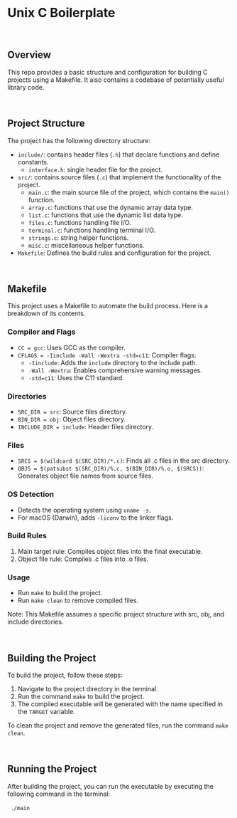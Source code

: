 <br>

# Unix C Boilerplate

<br>

## Overview

This repo provides a basic structure and configuration for building C projects using a Makefile. It also contains a codebase of potentially useful library code.

<br>

## Project Structure

The project has the following directory structure:

- `include/`: contains header files (`.h`) that declare functions and define constants.
  - `interface.h`: single header file for the project.
- `src/`: contains source files (`.c`) that implement the functionality of the project.
  - `main.c`: the main source file of the project, which contains the `main()` function.
  - `array.c`: functions that use the dynamic array data type.
  - `list.c`: functions that use the dynamic list data type.
  - `files.c`: functions handling file I/O.
  - `terminal.c`: functions handling terminal I/O.
  - `strings.c`: string helper functions.
  - `misc.c`: miscellaneous helper functions. 
- `Makefile`: Defines the build rules and configuration for the project.

<br>

## Makefile

This project uses a Makefile to automate the build process. Here is a breakdown of its contents.

### Compiler and Flags

- `CC = gcc`: Uses GCC as the compiler.
- `CFLAGS = -Iinclude -Wall -Wextra -std=c11`: Compiler flags:
  - `-Iinclude`: Adds the `include` directory to the include path.
  - `-Wall -Wextra`: Enables comprehensive warning messages.
  - `-std=c11`: Uses the C11 standard.

### Directories

- `SRC_DIR = src`: Source files directory.
- `BIN_DIR = obj`: Object files directory.
- `INCLUDE_DIR = include`: Header files directory.

### Files

- `SRCS = $(wildcard $(SRC_DIR)/*.c)`: Finds all .c files in the src directory.
- `OBJS = $(patsubst $(SRC_DIR)/%.c, $(BIN_DIR)/%.o, $(SRCS))`: Generates object file names from source files.

### OS Detection

- Detects the operating system using `uname -s`.
- For macOS (Darwin), adds `-liconv` to the linker flags.

### Build Rules

1. Main target rule: Compiles object files into the final executable.
2. Object file rule: Compiles .c files into .o files.

### Usage

- Run `make` to build the project.
- Run `make clean` to remove compiled files.

Note: This Makefile assumes a specific project structure with src, obj, and include directories.

<br>

## Building the Project

To build the project, follow these steps:

1. Navigate to the project directory in the terminal.
2. Run the command `make` to build the project.
3. The compiled executable will be generated with the name specified in the `TARGET` variable.

To clean the project and remove the generated files, run the command `make clean`.

<br>

## Running the Project

After building the project, you can run the executable by executing the following command in the terminal:

​```
./main
​```

<br>
